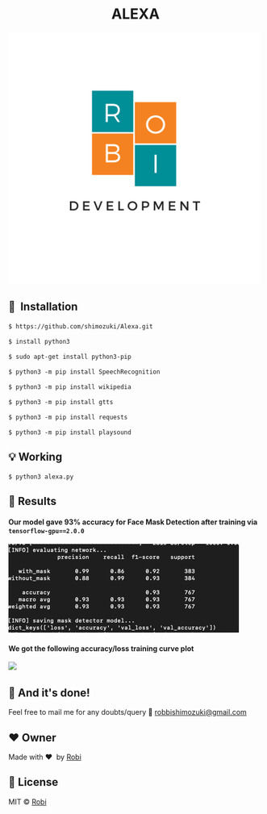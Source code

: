 <h1 align="center">ALEXA</h1>


<img src= "https://github.com/shimozuki/deteksi-masker/blob/master/images/2.png" height=500 width=500>

## 🚀&nbsp; Installation
```
$ https://github.com/shimozuki/Alexa.git
```
```
$ install python3 
```
```
$ sudo apt-get install python3-pip
```
```
$ python3 -m pip install SpeechRecognition
```
```
$ python3 -m pip install wikipedia
```
```
$ python3 -m pip install gtts
```
```
$ python3 -m pip install requests
```
```
$ python3 -m pip install playsound
```

## :bulb: Working
```
$ python3 alexa.py
```
## :key: Results

#### Our model gave 93% accuracy for Face Mask Detection after training via <code>tensorflow-gpu==2.0.0</code>

![](https://github.com/chandrikadeb7/Face-Mask-Detection/blob/master/Readme_images/Screenshot%202020-06-01%20at%209.48.27%20PM.png)

#### We got the following accuracy/loss training curve plot
![](https://github.com/chandrikadeb7/Face-Mask-Detection/blob/master/plot.png)

## :clap: And it's done!
Feel free to mail me for any doubts/query 
:email: robbishimozuki@gmail.com

## :heart: Owner
Made with :heart:&nbsp;  by [Robi](https://github.com/shimozuki)


## :eyes: License
MIT © [Robi](https://github.com/shimozuki)


